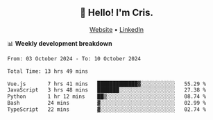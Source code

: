
<h2 align="center">👋 Hello! I'm Cris.</h2>
<p align="center">
  <a href="https://www.criscunas.dev">Website</a> •
  <a href="https://www.linkedin.com/in/cristophercunas/">LinkedIn</a> 
</p>


📊 **Weekly development breakdown**
<!--START_SECTION:waka-->

```txt
From: 03 October 2024 - To: 10 October 2024

Total Time: 13 hrs 49 mins

Vue.js       7 hrs 41 mins   █████████████▓░░░░░░░░░░░   55.29 %
JavaScript   3 hrs 48 mins   ███████░░░░░░░░░░░░░░░░░░   27.38 %
Python       1 hr 12 mins    ██▒░░░░░░░░░░░░░░░░░░░░░░   08.74 %
Bash         24 mins         ▓░░░░░░░░░░░░░░░░░░░░░░░░   02.99 %
TypeScript   22 mins         ▓░░░░░░░░░░░░░░░░░░░░░░░░   02.74 %
```

<!--END_SECTION:waka-->
